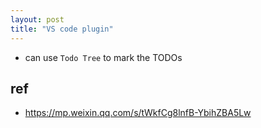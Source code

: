 ```yaml
---
layout: post
title: "VS code plugin"
---
```


- can use `Todo Tree` to mark the TODOs 

## ref 

- https://mp.weixin.qq.com/s/tWkfCg8lnfB-YbihZBA5Lw

